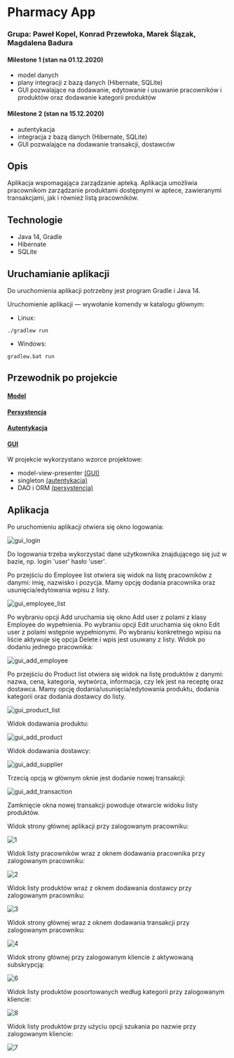 # Pharmacy App

### Grupa: Paweł Kopel, Konrad Przewłoka, Marek Ślązak, Magdalena Badura

#### **Milestone 1 (stan na 01.12.2020)**

- model danych
- plany integracji z bazą danych (Hibernate, SQLite)
- GUI pozwalające na dodawanie, edytowanie i usuwanie pracowników i produktów oraz dodawanie kategorii produktów

#### **Milestone 2 (stan na 15.12.2020)**

- autentykacja
- integracja z bazą danych (Hibernate, SQLite)
- GUI pozwalające na dodawanie transakcji, dostawców

## Opis

Aplikacja wspomagająca zarządzanie apteką. Aplikacja umożliwia pracownikom zarządzanie produktami dostępnymi w aptece,
zawieranymi transakcjami, jak i również listą pracowników.

## Technologie

* Java 14, Gradle
* Hibernate
* SQLite

## Uruchamianie aplikacji

Do uruchomienia aplikacji potrzebny jest program Gradle i Java 14.

Uruchomienie aplikacji — wywołanie komendy w katalogu głównym:

* Linux:

```
./gradlew run
```

* Windows:

```
gradlew.bat run
```

## Przewodnik po projekcie

#### [Model](docs/model/README.md)

#### [Persystencja](docs/persistence/README.md)

#### [Autentykacja](docs/authentication/README.md)

#### [GUI](docs/gui/README.md)

W projekcie wykorzystano wzorce projektowe:

* model-view-presenter [(GUI)](docs/gui/README.md)
* singleton [(autentykacja)](docs/authentication/README.md)
* DAO i ORM [(persystencja)](docs/persistence/README.md)

## Aplikacja

Po uruchomieniu aplikacji otwiera się okno logowania:

![gui_login](docs/pictures/login.png)

Do logowania trzeba wykorzystać dane użytkownika znajdującego się już w bazie, np. login 'user' hasło 'user'.

Po przejściu do Employee list otwiera się widok na listę pracowników z danymi: imię, nazwisko i pozycja. Mamy opcję
dodania pracownika oraz usunięcia/edytowania wpisu z listy.

![gui_employee_list](docs/pictures/employee_list.png)

Po wybraniu opcji Add uruchamia się okno Add user z polami z klasy Employee do wypełnienia. Po wybraniu opcji Edit
uruchamia się okno Edit user z polami wstępnie wypełnionymi. Po wybraniu konkretnego wpisu na liście aktywuje się opcja
Delete i wpis jest usuwany z listy. Widok po dodaniu jednego pracownika:

![gui_add_employee](docs/pictures/add_user.png)

Po przejściu do Product list otwiera się widok na listę produktów z danymi: nazwa, cena, kategoria, wytwórca,
informacja, czy lek jest na receptę oraz dostawca. Mamy opcję dodania/usunięcia/edytowania produktu, dodania kategorii
oraz dodania dostawcy do listy.

![gui_product_list](docs/pictures/product_list.png)

Widok dodawania produktu:

![gui_add_product](docs/pictures/add_product.png)

Widok dodawania dostawcy:

![gui_add_supplier](docs/pictures/add_supplier.png)

Trzecią opcją w głównym oknie jest dodanie nowej transakcji:

![gui_add_transaction](docs/pictures/add_transaction.png)

Zamknięcie okna nowej transakcji powoduje otwarcie widoku listy produktów.

Widok strony głównej aplikacji przy zalogowanym pracowniku:

![1](docs/pictures/1.png)

Widok listy pracowników wraz z oknem dodawania pracownika przy zalogowanym pracowniku:

![2](docs/pictures/2.png)

Widok listy produktów wraz z oknem dodawania dostawcy przy zalogowanym pracowniku:

![3](docs/pictures/3.png)

Widok strony głównej wraz z oknem dodawania transakcji przy zalogowanym pracowniku:

![4](docs/pictures/4.png)

Widok strony głównej przy zalogowanym kliencie z aktywowaną subskrypcją:

![6](docs/pictures/6.png)

Widok listy produktów posortowanych według kategorii przy zalogowanym kliencie:

![8](docs/pictures/8.png)

Widok listy produktów przy użyciu opcji szukania po nazwie przy zalogowanym kliencie:

![7](docs/pictures/7.png)



